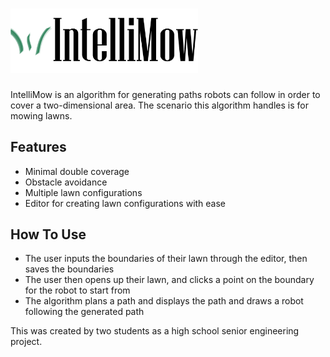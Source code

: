# <img src="https://github.com/danieljnchen/autonomous-lawnmower/blob/master/src/application/img/logo-wide.png" width="300">
IntelliMow is an algorithm for generating paths robots can follow in order to cover a two-dimensional area. The scenario this algorithm handles is for mowing lawns.

## Features
* Minimal double coverage
* Obstacle avoidance
* Multiple lawn configurations
* Editor for creating lawn configurations with ease

## How To Use
* The user inputs the boundaries of their lawn through the editor, then saves the boundaries
* The user then opens up their lawn, and clicks a point on the boundary for the robot to start from
* The algorithm plans a path and displays the path and draws a robot following the generated path

This was created by two students as a high school senior engineering project.
